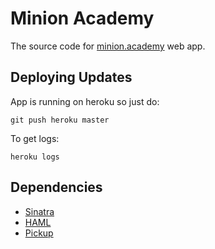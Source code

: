 Minion Academy
===

The source code for [minion.academy](http://minion.academy) web app.

Deploying Updates
---

App is running on heroku so just do:

    git push heroku master

To get logs:

    heroku logs

Dependencies
---

- [Sinatra](http://sinatrarb.com)
- [HAML](http://haml.info)
- [Pickup](https://rubygems.org/gems/pickup)
